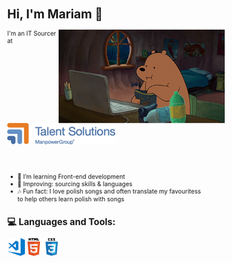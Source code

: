 # Hi, I'm Mariam 👋<br> 
<div id="body">
<p><img src="https://github.com/darsaveli/Mariam/blob/main/1479814528_webarebears.gif" width="385px" align="right" style="max-width:100%;"</p>

<p>I'm an IT Sourcer at &nbsp; &nbsp; <a href="https://talentsolutions.manpowergroup.com/"><img alt="manpowergroup" width="250px" src="https://github.com/darsaveli/Mariam/blob/main/Talentsolutions.png"></a></p>

<br> 
<br>
<ul>
<li>🌱 I’m learning Front-end development
<li>🔎 Improving: sourcing skills & languages</li>
<li>🎶 Fun fact: I love polish songs and often translate my favouritess<br>
to help others learn polish with songs</li>
</ul>

</div>
<div id="bottom">
<h2>💻 Languages and Tools:</h2>
  <p><img src="https://github.com/darsaveli/Mariam/blob/main/visual-studio-code.png" width="41px" align="left"></p>
  <p><img src="https://github.com/darsaveli/Mariam/blob/main/html.png" width="41px" align="left"></p>
  <p><img src="https://github.com/darsaveli/Mariam/blob/main/css.png" width="41px" align="left"></p>

  
</div>
